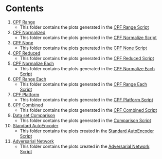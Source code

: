 # Contents

1. [CPF Range](./01_CPF_Range/)
    - This folder contains the plots generated in the [CPF Range Script](../scripts/01_CPF_Range.R)
2. [CPF Normalized](./02_CPF_Normalize/)
    - This folder contains the plots generated in the [CPF Normalize Script](../scripts/02_CPF_Normalize.R)
3. [CPF None](./03_CPF_None/)
    - This folder contains the plots generated in the [CPF None Script](../scripts/03_CPF_None.R)
4. [CPF Reduced](./04_CPF_Reduced/)
    - This folder contains the plots generated in the [CPF Reduced Script](../scripts/04_CPF_Reduced.R)
5. [CPF Normalize Each](./05_CPF_Normalize_Each/)
    - This folder contains the plots generated in the [CPF Normalize Each Script](../scripts/05_CPF_Normalize_Each.R)
6. [CPF Range Each](./06_CPF_Range_Each/)
    - This folder contains the plots generated in the [CPF Range Each Script](../scripts/06_CPF_Range_Each.R)
7. [CPF Platform](./07_CPF_Combined_Platform/)
    - This folder contains the plots generated in the [CPF Platform Script](../scripts/07_CPF_Combined_Platform.R)
8. [CPF Combined](./08_CPF_Combined/)
    - This folder contains the plots generated in the [CPF Combined Script](../scripts/08_CPF_Combined.R)
9. [Data set Comparison](./09_Comparison.R)
    - This folder contains the plots generated in the [Comparison Script](../scripts/09_Comparison.R)
10. [Standard AutoEncoder](./10_Standard_Auto_Encoder)
    - This folder contains the plots created in the [Standard AutoEncoder Script](../scripts/10_Standard_Auto_Encoder.R)
11. [Adversarial Network](./11_Adversarial_Network)
    - This folder contains the plots created in the [Adversarial Network Script](../scripts/11_Adversarial_Network)
